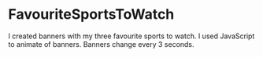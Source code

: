 # FavouriteSportsToWatch
I created banners with my three favourite sports to watch. I used JavaScript to animate of banners. Banners change every 3 seconds.
